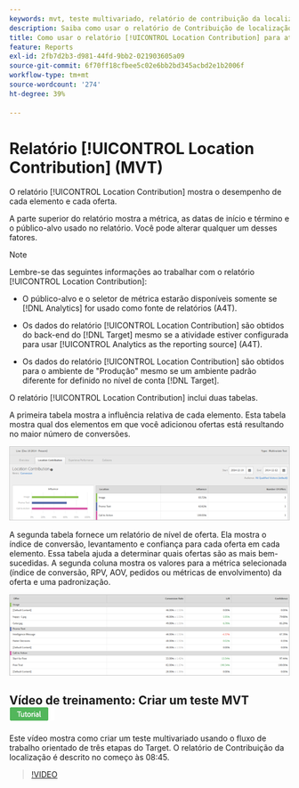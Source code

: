 ```yaml
---
keywords: mvt, teste multivariado, relatório de contribuição da localização
description: Saiba como usar o relatório de Contribuição de localização para atividades do Adobe [!DNL Target] [!UICONTROL Experience Targeting] que mostram o desempenho de cada elemento e cada oferta.
title: Como usar o relatório [!UICONTROL Location Contribution] para atividades [!UICONTROL Multivariate Test]?
feature: Reports
exl-id: 2fb7d2b3-d981-44fd-9bb2-021903605a09
source-git-commit: 6f70ff18cfbee5c02e6bb2bd345acbd2e1b2006f
workflow-type: tm+mt
source-wordcount: '274'
ht-degree: 39%

---
```


# Relatório [!UICONTROL Location Contribution] (MVT)

O relatório [!UICONTROL Location Contribution] mostra o desempenho de cada elemento e cada oferta.

A parte superior do relatório mostra a métrica, as datas de início e término e o público-alvo usado no relatório. Você pode alterar qualquer um desses fatores.

>[!NOTE]
>
>Lembre-se das seguintes informações ao trabalhar com o relatório [!UICONTROL Location Contribution]:
>
>* O público-alvo e o seletor de métrica estarão disponíveis somente se [!DNL Analytics] for usado como fonte de relatórios (A4T).
>
>* Os dados do relatório [!UICONTROL Location Contribution] são obtidos do back-end do [!DNL Target] mesmo se a atividade estiver configurada para usar [!UICONTROL Analytics as the reporting source] (A4T).
>
>* Os dados do relatório [!UICONTROL Location Contribution] são obtidos para o ambiente de &quot;Produção&quot; mesmo se um ambiente padrão diferente for definido no nível de conta [!DNL Target].

O relatório [!UICONTROL Location Contribution] inclui duas tabelas.

A primeira tabela mostra a influência relativa de cada elemento. Esta tabela mostra qual dos elementos em que você adicionou ofertas está resultando no maior número de conversões.

![Relatório de contribuição de localização no Adobe Target](/help/main/c-reports/assets/locationcontributiontop.png)

A segunda tabela fornece um relatório de nível de oferta. Ela mostra o índice de conversão, levantamento e confiança para cada oferta em cada elemento. Essa tabela ajuda a determinar quais ofertas são as mais bem-sucedidas. A segunda coluna mostra os valores para a métrica selecionada (índice de conversão, RPV, AOV, pedidos ou métricas de envolvimento) da oferta e uma padronização.

![Relatório de contribuição de localização no Adobe Target](/help/main/c-reports/assets/locationcontributionbottom.png)

## Vídeo de treinamento: Criar um teste MVT ![Selo do tutorial](/help/main/assets/tutorial.png)

Este vídeo mostra como criar um teste multivariado usando o fluxo de trabalho orientado de três etapas do Target. O relatório de Contribuição da localização é descrito no começo às 08:45.

>[!VIDEO](https://video.tv.adobe.com/v/17395)
